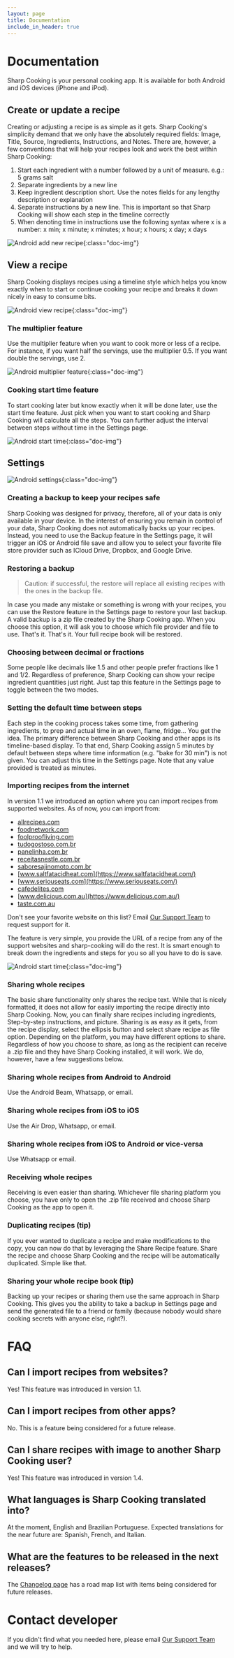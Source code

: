 ```yaml
---
layout: page
title: Documentation
include_in_header: true
---
```


# Documentation
Sharp Cooking is your personal cooking app. It is available for both Android and iOS devices (iPhone and iPod).

## Create or update a recipe
Creating or adjusting a recipe is as simple as it gets. Sharp Cooking's simplicity demand that we only have the absolutely required fields: Image, Title, Source, Ingredients, Instructions, and Notes. There are, however, a few conventions that will help your recipes look and work the best within Sharp Cooking:

1. Start each ingredient with a number followed by a unit of measure. e.g.: 5 grams salt
2. Separate ingredients by a new line
3. Keep ingredient description short. Use the notes fields for any lengthy description or explanation
4. Separate instructions by a new line. This is important so that Sharp Cooking will show each step in the timeline correctly
5. When denoting time in instructions use the following syntax where x is a number: x min; x minute; x minutes; x hour; x hours; x day; x days

![Android add new recipe](/assets/images/android_newrecipe.png){:class="doc-img"}

## View a recipe
Sharp Cooking displays recipes using a timeline style which helps you know exactly when to start or continue cooking your recipe and breaks it down nicely in easy to consume bits. 

![Android view recipe](/assets/images/android_displayrecipe.png){:class="doc-img"}

### The multiplier feature
Use the multiplier feature when you want to cook more or less of a recipe. For instance, if you want half the servings, use the multiplier 0.5. If you want double the servings, use 2.

![Android multiplier feature](/assets/images/android_multiplier.gif){:class="doc-img"}

### Cooking start time feature
To start cooking later but know exactly when it will be done later, use the start time feature. Just pick when you want to start cooking and Sharp Cooking will calculate all the steps. You can further adjust the interval between steps without time in the Settings page.

![Android start time](/assets/images/android_starttime.gif){:class="doc-img"}

## Settings

![Android settings](/assets/images/android_settings.png){:class="doc-img"}

### Creating a backup to keep your recipes safe
Sharp Cooking was designed for privacy, therefore, all of your data is only available in your device. In the interest of ensuring you remain in control of your data, Sharp Cooking does not automatically backs up your recipes. Instead, you need to use the Backup feature in the Settings page, it will trigger an iOS or Android file save and allow you to select your favorite file store provider such as ICloud Drive, Dropbox, and Google Drive.

### Restoring a backup
> Caution: if successful, the restore will replace all existing recipes with the ones in the backup file.

In case you made any mistake or something is wrong with your recipes, you can use the Restore feature in the Settings page to restore your last backup. A valid backup is a zip file created by the Sharp Cooking app. When you choose this option, it will ask you to choose which file provider and file to use. That's it. That's it. Your full recipe book will be restored. 

### Choosing between decimal or fractions
Some people like decimals like 1.5 and other people prefer fractions like 1 and 1/2. Regardless of preference, Sharp Cooking can show your recipe ingredient quantities just right. Just tap this feature in the Settings page to toggle between the two modes.

### Setting the default time between steps
Each step in the cooking process takes some time, from gathering ingredients, to prep and actual time in an oven, flame, fridge... You get the idea. The primary difference between Sharp Cooking and other apps is its timeline-based display. To that end, Sharp Cooking assign 5 minutes by default between steps where time information (e.g. "bake for 30 min") is not given. You can adjust this time in the Settings page. Note that any value provided is treated as minutes.

### Importing recipes from the internet
In version 1.1 we introduced an option where you can import recipes from supported websites. As of now, you can import from:
* [allrecipes.com](https://www.allrecipes.com/)
* [foodnetwork.com](https://www.foodnetwork.com/)
* [foolproofliving.com](https://foolproofliving.com/)
* [tudogostoso.com.br](https://www.tudogostoso.com.br/)
* [panelinha.com.br](https://www.panelinha.com.br/)
* [receitasnestle.com.br](https://www.receitasnestle.com.br/)
* [saboresajinomoto.com.br](https://www.saboresajinomoto.com.br/)
* [www.saltfatacidheat.com](https://www.saltfatacidheat.com/)
* [www.seriouseats.com](https://www.seriouseats.com/)
* [cafedelites.com](https://cafedelites.com/)
* [www.delicious.com.au](https://www.delicious.com.au/)
* [taste.com.au](https://taste.com.au/)

Don't see your favorite website on this list? Email [Our Support Team](mailto:lpains.wp@gmail.com) to request support for it.

The feature is very simple, you provide the URL of a recipe from any of the support websites and sharp-cooking will do the rest. It is smart enough to break down the ingredients and steps for you so all you have to do is save.

![Android start time](/assets/images/android_import.gif){:class="doc-img"}

### Sharing whole recipes

The basic share functionality only shares the recipe text. While that is nicely formatted, it does not allow for easily importing the recipe directly into Sharp Cooking. Now, you can finally share recipes including ingredients, Step-by-step instructions, and picture. Sharing is as easy as it gets, from the recipe display, select the ellipsis button and select share recipe as file option. Depending on the platform, you may have different options to share. Regardless of how you choose to share, as long as the recipient can receive a .zip file and they have Sharp Cooking installed, it will work. We do, however, have a few suggestions below.

### Sharing whole recipes from Android to Android
Use the Android Beam, Whatsapp, or email.

### Sharing whole recipes from iOS to iOS
Use the Air Drop, Whatsapp, or email.

### Sharing whole recipes from iOS to Android or vice-versa
Use Whatsapp or email.

### Receiving whole recipes
Receiving is even easier than sharing. Whichever file sharing platform you choose, you have only to open the .zip file received and choose Sharp Cooking as the app to open it.

### Duplicating recipes (tip)
If you ever wanted to duplicate a recipe and make modifications to the copy, you can now do that by leveraging the Share Recipe feature. Share the recipe and choose Sharp Cooking and the recipe will be automatically duplicated. Simple like that.

### Sharing your whole recipe book (tip)
Backing up your recipes or sharing them use the same approach in Sharp Cooking. This gives you the ability to take a backup in Settings page and send the generated file to a friend or family (because nobody would share cooking secrets with anyone else, right?).

# FAQ
## Can I import recipes from websites?
Yes! This feature was introduced in version 1.1.

## Can I import recipes from other apps?
No. This is a feature being considered for a future release.

## Can I share recipes with image to another Sharp Cooking user?
Yes! This feature was introduced in version 1.4.

## What languages is Sharp Cooking translated into?
At the moment, English and Brazilian Portuguese. Expected translations for the near future are: Spanish, French, and Italian.

## What are the features to be released in the next releases?
The [Changelog page](/changelog) has a road map list with items being considered for future releases.

# Contact developer
If you didn't find what you needed here, please email [Our Support Team](mailto:lpains.wp@gmail.com) and we will try to help.